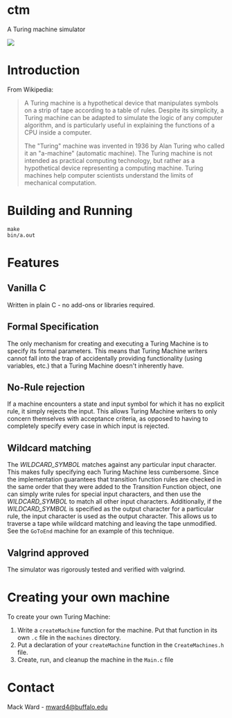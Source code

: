 ctm
===

A Turing machine simulator

![](https://github.com/mackorone/ctm/demo.gif)


Introduction
============

From Wikipedia:

> A Turing machine is a hypothetical device that manipulates symbols on a
> strip of tape according to a table of rules. Despite its simplicity, a
> Turing machine can be adapted to simulate the logic of any computer
> algorithm, and is particularly useful in explaining the functions of a CPU
> inside a computer.
>
> The "Turing" machine was invented in 1936 by Alan Turing who called it an
> "a-machine" (automatic machine). The Turing machine is not intended as
> practical computing technology, but rather as a hypothetical device
> representing a computing machine. Turing machines help computer scientists
> understand the limits of mechanical computation.


Building and Running
====================

    make
    bin/a.out


Features
============

Vanilla C
---------
Written in plain C - no add-ons or libraries required.

Formal Specification
--------------------
The only mechanism for creating and executing a Turing Machine is to specify its
formal parameters. This means that Turing Machine writers cannot fall into the
trap of accidentally providing functionality (using variables, etc.) that a
Turing Machine doesn't inherently have.

No-Rule rejection
----------------
If a machine encounters a state and input symbol for which it has no explicit
rule, it simply rejects the input. This allows Turing Machine writers to only
concern themselves with acceptance criteria, as opposed to having to completely
specify every case in which input is rejected.

Wildcard matching
----------------
The *WILDCARD_SYMBOL* matches against any particular input character.
This makes fully specifying each Turing Machine less cumbersome. Since the
implementation guarantees that transition function rules are checked in the
same order that they were added to the Transition Function object, one can
simply write rules for special input characters, and then use the
*WILDCARD_SYMBOL* to match all other input characters. Additionally, if the
*WILDCARD_SYMBOL* is specified as the output character for a particular rule,
the input character is used as the output character. This allows us to traverse
a tape while wildcard matching and leaving the tape unmodified. See the
`GoToEnd` machine for an example of this technique.

Valgrind approved
-----------------
The simulator was rigorously tested and verified with valgrind.


Creating your own machine
=========================

To create your own Turing Machine:

1. Write a `createMachine` function for the machine. Put that function in its
own `.c` file in the `machines` directory.
1. Put a declaration of your `createMachine` function in the `CreateMachines.h`
file.
1. Create, run, and cleanup the machine in the `Main.c` file


Contact
=======
Mack Ward - mward4@buffalo.edu
